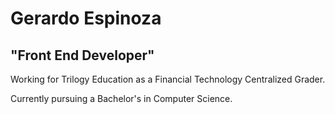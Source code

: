 # Gerardo Espinoza

## "Front End Developer"

Working for Trilogy Education as a Financial Technology Centralized Grader.

Currently pursuing a Bachelor's in Computer Science.


